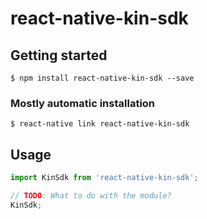 # react-native-kin-sdk

## Getting started

`$ npm install react-native-kin-sdk --save`

### Mostly automatic installation

`$ react-native link react-native-kin-sdk`

## Usage
```javascript
import KinSdk from 'react-native-kin-sdk';

// TODO: What to do with the module?
KinSdk;
```
